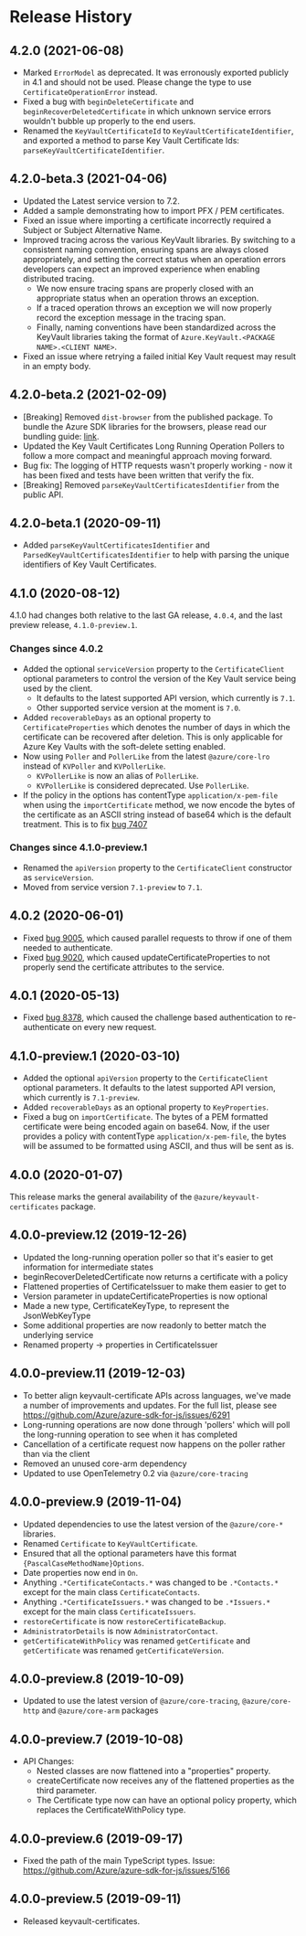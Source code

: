 # Release History

## 4.2.0 (2021-06-08)

- Marked `ErrorModel` as deprecated. It was erronously exported publicly in 4.1 and should not be used. Please change the type to use `CertificateOperationError` instead.
- Fixed a bug with `beginDeleteCertificate` and `beginRecoverDeletedCertificate` in which unknown service errors wouldn't bubble up properly to the end users.
- Renamed the `KeyVaultCertificateId` to `KeyVaultCertificateIdentifier`, and exported a method to parse Key Vault Certificate Ids: `parseKeyVaultCertificateIdentifier`.

## 4.2.0-beta.3 (2021-04-06)

- Updated the Latest service version to 7.2.
- Added a sample demonstrating how to import PFX / PEM certificates.
- Fixed an issue where importing a certificate incorrectly required a Subject or Subject Alternative Name.
- Improved tracing across the various KeyVault libraries. By switching to a consistent naming convention, ensuring spans are always closed appropriately, and setting the correct status when an operation errors developers can expect an improved experience when enabling distributed tracing.
  - We now ensure tracing spans are properly closed with an appropriate status when an operation throws an exception.
  - If a traced operation throws an exception we will now properly record the exception message in the tracing span.
  - Finally, naming conventions have been standardized across the KeyVault libraries taking the format of `Azure.KeyVault.<PACKAGE NAME>.<CLIENT NAME>`.
- Fixed an issue where retrying a failed initial Key Vault request may result in an empty body.

## 4.2.0-beta.2 (2021-02-09)

- [Breaking] Removed `dist-browser` from the published package. To bundle the Azure SDK libraries for the browsers, please read our bundling guide: [link](https://github.com/Azure/azure-sdk-for-js/blob/master/documentation/Bundling.md).
- Updated the Key Vault Certificates Long Running Operation Pollers to follow a more compact and meaningful approach moving forward.
- Bug fix: The logging of HTTP requests wasn't properly working - now it has been fixed and tests have been written that verify the fix.
- [Breaking] Removed `parseKeyVaultCertificatesIdentifier` from the public API.

## 4.2.0-beta.1 (2020-09-11)

- Added `parseKeyVaultCertificatesIdentifier` and `ParsedKeyVaultCertificatesIdentifier` to help with parsing the unique identifiers of Key Vault Certificates.

## 4.1.0 (2020-08-12)

4.1.0 had changes both relative to the last GA release, `4.0.4`, and the last preview release, `4.1.0-preview.1`.

### Changes since 4.0.2

- Added the optional `serviceVersion` property to the `CertificateClient` optional parameters to control the version of the Key Vault service being used by the client.
  - It defaults to the latest supported API version, which currently is `7.1`.
  - Other supported service version at the moment is `7.0`.
- Added `recoverableDays` as an optional property to `CertificateProperties` which denotes the number of days in which the certificate can be recovered after deletion. This is only applicable for Azure Key Vaults with the soft-delete setting enabled.
- Now using `Poller` and `PollerLike` from the latest `@azure/core-lro` instead of `KVPoller` and `KVPollerLike`.
  - `KVPollerLike` is now an alias of `PollerLike`.
  - `KVPollerLike` is considered deprecated. Use `PollerLike`.
- If the policy in the options has contentType `application/x-pem-file` when using the `importCertificate`
  method, we now encode the bytes of the certificate as an ASCII string instead of base64 which is the default
  treatment. This is to fix [bug 7407](https://github.com/Azure/azure-sdk-for-js/issues/7407)

### Changes since 4.1.0-preview.1

- Renamed the `apiVersion` property to the `CertificateClient` constructor as `serviceVersion`.
- Moved from service version `7.1-preview` to `7.1`.

## 4.0.2 (2020-06-01)

- Fixed [bug 9005](https://github.com/Azure/azure-sdk-for-js/issues/9005), which caused parallel requests to throw if one of them needed to authenticate.
- Fixed [bug 9020](https://github.com/Azure/azure-sdk-for-js/issues/9020), which caused updateCertificateProperties to not properly send the certificate attributes to the service.

## 4.0.1 (2020-05-13)

- Fixed [bug 8378](https://github.com/Azure/azure-sdk-for-js/issues/8378), which caused the challenge based authentication to re-authenticate on every new request.

## 4.1.0-preview.1 (2020-03-10)

- Added the optional `apiVersion` property to the `CertificateClient` optional parameters.
  It defaults to the latest supported API version, which currently is `7.1-preview`.
- Added `recoverableDays` as an optional property to `KeyProperties`.
- Fixed a bug on `importCertificate`. The bytes of a PEM formatted certificate were being encoded again on base64.
  Now, if the user provides a policy with contentType `application/x-pem-file`, the bytes will be assumed to be formatted using ASCII,
  and thus will be sent as is.

## 4.0.0 (2020-01-07)

This release marks the general availability of the `@azure/keyvault-certificates` package.

## 4.0.0-preview.12 (2019-12-26)

- Updated the long-running operation poller so that it's easier to get information for intermediate states
- beginRecoverDeletedCertificate now returns a certificate with a policy
- Flattened properties of CertificateIssuer to make them easier to get to
- Version parameter in updateCertificateProperties is now optional
- Made a new type, CertificateKeyType, to represent the JsonWebKeyType
- Some additional properties are now readonly to better match the underlying service
- Renamed property -> properties in CertificateIssuer

## 4.0.0-preview.11 (2019-12-03)

- To better align keyvault-certificate APIs across languages, we've made a number of improvements and updates. For the full list, please see https://github.com/Azure/azure-sdk-for-js/issues/6291
- Long-running operations are now done through 'pollers' which will poll the long-running operation to see when it has completed
- Cancellation of a certificate request now happens on the poller rather than via the client
- Removed an unused core-arm dependency
- Updated to use OpenTelemetry 0.2 via `@azure/core-tracing`

## 4.0.0-preview.9 (2019-11-04)

- Updated dependencies to use the latest version of the `@azure/core-*` libraries.
- Renamed `Certificate` to `KeyVaultCertificate`.
- Ensured that all the optional parameters have this format `{PascalCaseMethodName}Options`.
- Date properties now end in `On`.
- Anything `.*CertificateContacts.*` was changed to be `.*Contacts.*` except for the main class `CertificateContacts`.
- Anything `.*CertificateIssuers.*` was changed to be `.*Issuers.*` except for the main class `CertificateIssuers`.
- `restoreCertificate` is now `restoreCertificateBackup`.
- `AdministratorDetails` is now `AdministratorContact`.
- `getCertificateWithPolicy` was renamed `getCertificate` and `getCertificate` was renamed `getCertificateVersion`.

## 4.0.0-preview.8 (2019-10-09)

- Updated to use the latest version of `@azure/core-tracing`, `@azure/core-http` and `@azure/core-arm` packages

## 4.0.0-preview.7 (2019-10-08)

- API Changes:
  - Nested classes are now flattened into a "properties" property.
  - createCertificate now receives any of the flattened properties as the third parameter.
  - The Certificate type now can have an optional policy property, which replaces the CertificateWithPolicy type.

## 4.0.0-preview.6 (2019-09-17)

- Fixed the path of the main TypeScript types. Issue: https://github.com/Azure/azure-sdk-for-js/issues/5166

## 4.0.0-preview.5 (2019-09-11)

- Released keyvault-certificates.

